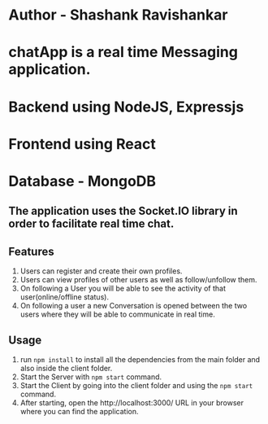 # Author - Shashank Ravishankar

# chatApp is a real time Messaging application.

# Backend using NodeJS, Expressjs
# Frontend using React
# Database - MongoDB
## The application  uses the Socket.IO library in order to facilitate real time chat.

## Features
1. Users can register and create their own profiles.
2. Users can view profiles of other users as well as follow/unfollow them.
3. On following a User you will be able to see the activity of that user(online/offline status).
4. On following a user a new Conversation is opened between the two users where they will be able to communicate in real time.




## Usage

1. run `npm install` to install all the dependencies from the main folder and also inside the client folder.   
2. Start the Server with `npm start` command. 
3. Start the Client by going into the client folder and using the `npm start` command. 
4. After starting, open the http://localhost:3000/ URL in your browser where you can find the application. 
